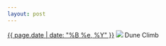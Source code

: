 ```yaml
---
layout: post
---
```


<p>
  <time><a href="/516">{{ page.date | date: "%B %e, %Y" }}</a></time>
  <a href="/516"><img src="{{ site.assets_url }}/516-640.jpg" srcset="{{ site.assets_url }}/516-320.jpg 320w, {{ site.assets_url }}/516-640.jpg 640w, {{ site.assets_url }}/516-960.jpg 960w, {{ site.assets_url }}/516-1280.jpg 1280w" sizes="(min-width: 700px) 50vw, calc(100vw - 2rem)" /></a>
  <span>Dune Climb</span>
</p>
